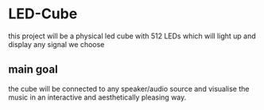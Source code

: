 # LED-Cube

this project will be a physical led cube with 512 LEDs which will light up and display any signal we choose

## main goal

the cube will be connected to any speaker/audio source and visualise the music in an interactive and aesthetically
pleasing way.